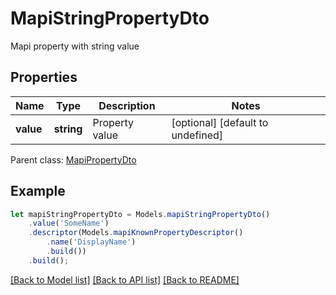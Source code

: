 # MapiStringPropertyDto

Mapi property with string value             

## Properties
Name | Type | Description | Notes
---- | ---- | ----------- | -----
**value** | **string** | Property value              | [optional] [default to undefined]

 Parent class: [MapiPropertyDto](MapiPropertyDto.md)


## Example
```typescript
let mapiStringPropertyDto = Models.mapiStringPropertyDto()
    .value('SomeName')
    .descriptor(Models.mapiKnownPropertyDescriptor()
        .name('DisplayName')
        .build())
    .build();
```


[[Back to Model list]](README.md#documentation-for-models) [[Back to API list]](README.md#documentation-for-api-endpoints) [[Back to README]](README.md)
